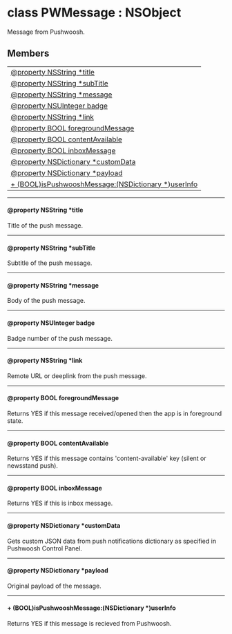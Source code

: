 
# <a name="heading"></a>class PWMessage : NSObject  
Message from Pushwoosh. 
## Members  

<table>
	<tr>
		<td><a href="#1ab5c82fb11a261cc567417627d38c5975">@property NSString *title</a></td>
	</tr>
	<tr>
		<td><a href="#1a5dcb2cd749bcbe79c941ddb327465517">@property NSString *subTitle</a></td>
	</tr>
	<tr>
		<td><a href="#1ab1fd3f3f97365a25eb2926d49da198ee">@property NSString *message</a></td>
	</tr>
	<tr>
		<td><a href="#1ab365d5ab62ebc13c91f231f3c2c9a570">@property NSUInteger badge</a></td>
	</tr>
	<tr>
		<td><a href="#1ae0e889873dcc1961787928f64da95a69">@property NSString *link</a></td>
	</tr>
	<tr>
		<td><a href="#1aad03d7da48cd4f84c28d2b3f1524351c">@property BOOL foregroundMessage</a></td>
	</tr>
	<tr>
		<td><a href="#1ae676998a2448d3e00e13f3ce3e3ff7bb">@property BOOL contentAvailable</a></td>
	</tr>
	<tr>
		<td><a href="#1afb8a25a51b17fdb4d6d0406ea93cb3a1">@property BOOL inboxMessage</a></td>
	</tr>
	<tr>
		<td><a href="#1a34fc0dffbfd64bc53e1eed03327ca052">@property NSDictionary *customData</a></td>
	</tr>
	<tr>
		<td><a href="#1a8fc910e8a8d8869955f620ac6a8521b3">@property NSDictionary *payload</a></td>
	</tr>
	<tr>
		<td><a href="#1af0d03793d4a4db71b60408c2ded7020d">+ (BOOL)isPushwooshMessage:(NSDictionary *)userInfo</a></td>
	</tr>
</table>


----------  
  

#### <a name="1ab5c82fb11a261cc567417627d38c5975"></a>@property NSString \*title  
Title of the push message. 

----------  
  

#### <a name="1a5dcb2cd749bcbe79c941ddb327465517"></a>@property NSString \*subTitle  
Subtitle of the push message. 

----------  
  

#### <a name="1ab1fd3f3f97365a25eb2926d49da198ee"></a>@property NSString \*message  
Body of the push message. 

----------  
  

#### <a name="1ab365d5ab62ebc13c91f231f3c2c9a570"></a>@property NSUInteger badge  
Badge number of the push message. 

----------  
  

#### <a name="1ae0e889873dcc1961787928f64da95a69"></a>@property NSString \*link  
Remote URL or deeplink from the push message. 

----------  
  

#### <a name="1aad03d7da48cd4f84c28d2b3f1524351c"></a>@property BOOL foregroundMessage  
Returns YES if this message received/opened then the app is in foreground state. 

----------  
  

#### <a name="1ae676998a2448d3e00e13f3ce3e3ff7bb"></a>@property BOOL contentAvailable  
Returns YES if this message contains 'content-available' key (silent or newsstand push). 

----------  
  

#### <a name="1afb8a25a51b17fdb4d6d0406ea93cb3a1"></a>@property BOOL inboxMessage  
Returns YES if this is inbox message. 

----------  
  

#### <a name="1a34fc0dffbfd64bc53e1eed03327ca052"></a>@property NSDictionary \*customData  
Gets custom JSON data from push notifications dictionary as specified in Pushwoosh Control Panel. 

----------  
  

#### <a name="1a8fc910e8a8d8869955f620ac6a8521b3"></a>@property NSDictionary \*payload  
Original payload of the message. 

----------  
  

#### <a name="1af0d03793d4a4db71b60408c2ded7020d"></a>+ (BOOL)isPushwooshMessage:(NSDictionary \*)userInfo  
Returns YES if this message is recieved from Pushwoosh. 
